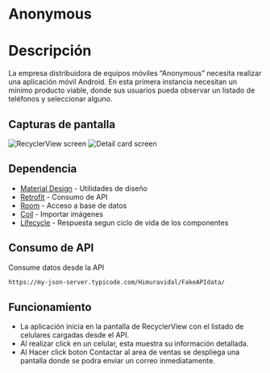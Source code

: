 # Anonymous

# Descripción

La empresa distribuidora de equipos móviles “Anonymous” necesita
realizar una aplicación móvil Android. En esta primera instancia
necesitan un mínimo producto viable, donde sus usuarios pueda
observar un listado de teléfonos y seleccionar alguno.

## Capturas de pantalla
![RecyclerView screen](screenshots/recycler_list.jng "Lista de celulares, datos simplificados") 
![Detail card screen](screenshots/detail_phone.jng "Detalle del celular seleccionada")

## Dependencia
- [Material Design](https://material.io/develop/android/docs/getting-started) - Utilidades de diseño
- [Retrofit](https://square.github.io/retrofit/) - Consumo de API
- [Room](https://developer.android.com/jetpack/androidx/releases/room) - Acceso a base de datos
- [Coil](https://coil-kt.github.io/coil/) - Importar imágenes
- [Lifecycle](https://developer.android.com/jetpack/androidx/releases/lifecycle) - Respuesta segun ciclo de vida de los componentes



## Consumo de API
Consume datos desde la API
```bash
https://my-json-server.typicode.com/Himuravidal/FakeAPIdata/
```

## Funcionamiento
- La aplicación inicia en la pantalla de RecyclerView con el listado de celulares cargadas desde el API.
- Al realizar click en un celular, esta muestra su información detallada.
- Al Hacer click boton Contactar al area de ventas se despliega una pantalla donde se podra enviar un correo inmediatamente.
  


